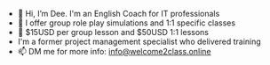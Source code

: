 - 👋 Hi, I’m Dee. I'm an English Coach for IT professionals
- 👀 I offer group role play simulations and 1:1 specific classes
- 💞️ $15USD per group lesson and $50USD 1:1 lessons
-    I'm a former project management specialist who delivered training
- 📫 DM me for more info: info@welcome2class.online

<!---
Welcome2class/Welcome2class is a ✨ special ✨ repository because its `README.md` (this file) appears on your GitHub profile.
You can click the Preview link to take a look at your changes.
--->
